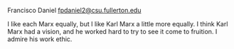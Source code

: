 Francisco Daniel
fpdaniel2@csu.fullerton.edu

I like each Marx equally, but I like Karl Marx a little more equally. I think Karl Marx had a vision, and he worked hard to try to see it come to fruition. I admire his work ethic.

